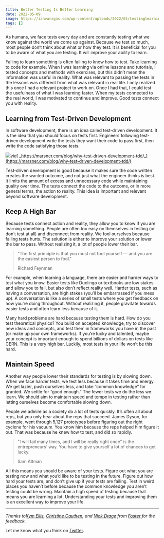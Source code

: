 ```yaml
---
title: Better Testing Is Better Learning
date: 2022-05-09
image: https://ianvanagas.com/wp-content/uploads/2022/05/testinglearningre.jpg
tags: []
---
```

As humans, we face tests every day and are constantly testing what we know against the world we come up against. Because we test so much, most people don’t think about what or how they test. It is beneficial for you to be aware of what you are testing. It will improve your ability to learn.

Failing to learn something is often failing to know how to test. Take learning to code for example. When I was learning via online lessons and tutorials, I tested concepts and methods with exercises, but this didn’t mean the information was useful in reality. What was relevant to passing the tests in the lessons was different from what was relevant in real life. I only realized this once I had a relevant project to work on. Once I had that, I could test the usefulness of what I was learning faster. When my tests connected to the real world, I was motivated to continue and improve. Good tests connect you with reality.

## Learning from Test-Driven Development

In software development, there is an idea called test-driven development. It is the idea that you should focus on tests first. Engineers following test-driven development write the tests they want their code to pass first, then write the code satisfying those tests.

![](https://lh5.googleusercontent.com/Ac1dG6tU5gVKJwA4X1111JUicac_GmSDs51ifIo6YHZReSrbWx-aY3Qlb9UzBz8subXYTc1aQrZBHXP50kHfZz6I01I4YHfT9Nc0etzJmfeBcP2fiET3gRT4r1trsaFA7mk-qy9zb1i9JI_C_A)_via_[ _https://marsner.com/blog/why-test-driven-development-tdd/_](https://marsner.com/blog/why-test-driven-development-tdd/)

Test-driven development is good because it makes sure the code written creates the wanted outcome, and not just what the engineer thinks is best. It limits the amount of excess and unnecessary code while maintaining quality over time. The tests connect the code to the outcome, or in more general terms, the action to reality. This idea is important and relevant beyond software development.

## Keep A High Bar

Because tests connect action and reality, they allow you to know if you are learning something. People are often too easy on themselves in testing (or don’t test at all) and disconnect from reality. We fool ourselves because failing tests hurts. The solution is either to improve your solution or lower the bar to pass. Without realizing it, a lot of people lower their bar.

> "The first principle is that you must not fool yourself — and you are the easiest person to fool."
> 
> Richard Feynman

For example, when learning a language, there are easier and harder ways to test what you know. Easier tests like Duolingo or textbooks are low stakes and allow you to fail, but also don’t reflect reality well. Harder tests, such as having a conversation, are high stakes (you’ll be embarrassed if you mess up). A conversation is like a series of small tests where you get feedback on how you’re doing throughout. Without realizing it, people gravitate towards easier tests and often learn less because of it.

Many hard problems are hard because testing them is hard. How do you test theoretical physics? You build on accepted knowledge, try to discover new ideas and concepts, and test them in frameworks you have in the past (or make up your own frameworks). If you’re lucky and talented, maybe your concept is important enough to spend billions of dollars on tests like CERN. This is a very high bar. Luckily, most tests in your life won’t be this hard.

## Maintain Speed

Another way people lower their standards for testing is by slowing down. When we face harder tests, we test less because it takes time and energy. We get lazier, push ourselves less, and take “common knowledge” for granted. We settle for “good enough.” The fewer tests we do the less we learn. We should aim to maintain speed and tempo in testing rather than letting ourselves become comfortable slowing down.

People we admire as a society do a lot of tests quickly. It’s often all about reps, but you only hear about the reps that succeed. James Dyson, for example, went through 5,127 prototypes before figuring out the right cyclone for his vacuum. You know him because the reps helped him figure it out. That was because he knew how to test, and did so rapidly.

> "I will fail many times, and I will be really right once" is the entrepreneurs’ way. You have to give yourself a lot of chances to get lucky.
> 
> Sam Altman

All this means you should be aware of your tests. Figure out what you are testing now and what you’d like to be testing in the future. Figure out how hard your tests are, and don’t give up if your tests are failing. Test in weird places you haven’t before because the common knowledge you aren’t testing could be wrong. Maintain a high speed of testing because that means you are learning a lot. Understanding your tests and improving them is an excellent way to improve your life.

* * *

_Thanks to[Kym Ellis](https://kymellis.co/), [Christine Cauthen](https://www.christinecauthen.com/), and [Nick Drage](http://blog.sonofsuntzu.org.uk/) from [Foster](https://www.foster.co/) for the feedback._

Let me know what you think on [Twitter](http://twitter.com/ianvanagas).
